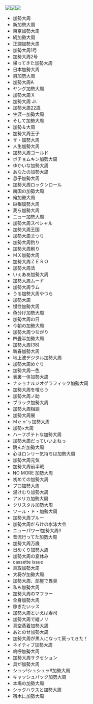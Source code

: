<img src="http://www.iza.ne.jp/images/news/20081219/138326_c450.jpg"/><img src="http://www.iza.ne.jp/images/news/20081218/138209_c450.jpg" /><img src="http://www.iza.ne.jp/images/news/20081218/138193_c450.jpg" />

* 加勢大周
* 新加勢大周
* 東京加勢大周
* 続加勢大周
* 正調加勢大周
* 加勢大周1号
* 加勢大周2号
* 帰ってきた加勢大周
* 日本加勢大周
* 男加勢大周
* 加勢大周A
* ヤング加勢大周
* 加勢大周Ｘ
* 加勢大周 Jr.
* 加勢大周22歳
* 生涯一加勢大周
* そして加勢大周
* 加勢＆大周
* 加勢大周王子
* ザ・加勢大周
* 人生加勢大周
* 加勢大周ゴールド
* ポチョムキン加勢大周
* ゆかいな加勢大周
* あなたの加勢大周
* 息子加勢大周
* 加勢大周ロックンロール
* 南国の加勢大周
* 俺加勢大周
* 巨根加勢大周
* 我ら加勢大周
* ニュー加勢大周
* 加勢大周スペシャル
* 加勢大周王国
* 加勢大周まつり
* 加勢大周釣り
* 加勢大周刷り
* ＭＸ加勢大周
* 加勢大周ＺＥＲＯ
* 加勢大周法
* いぇああ加勢大周
* 加勢大周ムード
* 加勢大周ラム
* うる加勢大周やつら
* 加勢大周
* 慢性加勢大周
* 色分け加勢大周
* 加勢大周の日
* 今朝の加勢大周
* 加勢大周つながり
* 四畳半加勢大周
* 加勢大周(38)
* 新春加勢大周
* 地上波デジタル加勢大周
* 加勢大周めぐり
* 加勢大周一色
* 表裏一体加勢大周
* ナショナルジオグラフィック加勢大周
* 加勢大周を喰らう
* 加勢大周ノ助
* ブラック加勢大周
* 加勢大周相談
* 加勢大周展
* Ｍｅｎ’ｓ加勢大周
* 加勢×大周
* ハーフポテトな加勢大周
* 加勢大周だっていいよねっ
* 跳んだ加勢大周
* 心はロンリー気持ちは加勢大周
* 加勢大周元気
* 加勢大周前半戦
* NO MORE 加勢大周
* 初めての加勢大周
* プロ加勢大周
* 湯けむり加勢大周
* アメリカ加勢大周
* クリスタル加勢大周
* ツール・ド・加勢大周
* 加勢大周ブルー
* 加勢大周だらけの水泳大会
* ニューパワー!加勢大周!!
* 昔流行ってた加勢大周
* 加勢大周万歳
* 日めくり加勢大周
* 加勢大周の夏休み
* cassette issue
* 鳥取加勢大周
* 大将が加勢大周
* 加勢大周、部屋で異臭
* 私も加勢大周
* 加勢大周のマフラー
* 全身加勢大周
* 稼ぎたいッス
* 加勢大周といえば寿司
* 加勢大周で縦ノリ
* 真空蒸着加勢大周
* あとのせ加勢大周
* 加勢大周が黒人になって戻ってきた！
* ネイティブ加勢大周
* 嗚呼加勢大周
* 加勢大周サクセション
* 具が加勢大周
* シュッ!シュシュッ!!加勢大周
* キャッシュバック加勢大周
* 本場の加勢大周
* シックハウスと加勢大周
* 宿木に加勢大周

